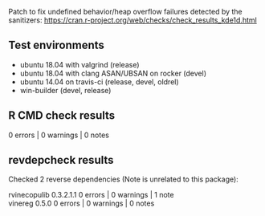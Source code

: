 Patch to fix undefined behavior/heap overflow failures detected by the 
sanitizers: https://cran.r-project.org/web/checks/check_results_kde1d.html

## Test environments
* ubuntu 18.04 with valgrind (release)
* ubuntu 18.04 with clang ASAN/UBSAN on rocker (devel)
* ubuntu 14.04 on travis-ci (release, devel, oldrel)
* win-builder (devel, release)

## R CMD check results

0 errors | 0 warnings | 0 notes

## revdepcheck results

Checked 2 reverse dependencies (Note is unrelated to this package):

rvinecopulib 0.3.2.1.1    0 errors | 0 warnings | 1 note                                
vinereg 0.5.0             0 errors | 0 warnings | 0 notes                            
